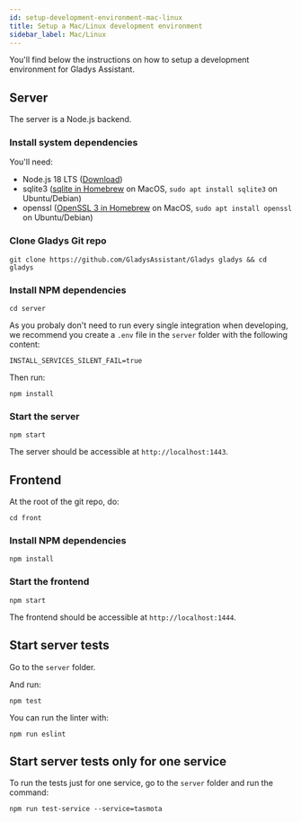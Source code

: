 ```yaml
---
id: setup-development-environment-mac-linux
title: Setup a Mac/Linux development environment
sidebar_label: Mac/Linux
---
```


You'll find below the instructions on how to setup a development environment for Gladys Assistant.

## Server

The server is a Node.js backend.

### Install system dependencies

You'll need:

- Node.js 18 LTS ([Download](https://nodejs.org/en/download/))
- sqlite3 ([sqlite in Homebrew](https://formulae.brew.sh/formula/sqlite) on MacOS, `sudo apt install sqlite3` on Ubuntu/Debian)
- openssl ([OpenSSL 3 in Homebrew](https://formulae.brew.sh/formula/openssl@3) on MacOS, `sudo apt install openssl` on Ubuntu/Debian)

### Clone Gladys Git repo

```
git clone https://github.com/GladysAssistant/Gladys gladys && cd gladys
```

### Install NPM dependencies

```
cd server
```

As you probaly don't need to run every single integration when developing, we recommend you create a `.env` file in the `server` folder with the following content:

```
INSTALL_SERVICES_SILENT_FAIL=true
```

Then run:

```
npm install
```

### Start the server

```
npm start
```

The server should be accessible at `http://localhost:1443`.

## Frontend

At the root of the git repo, do:

```
cd front
```

### Install NPM dependencies

```
npm install
```

### Start the frontend

```
npm start
```

The frontend should be accessible at `http://localhost:1444`.

## Start server tests

Go to the `server` folder.

And run:

```
npm test
```

You can run the linter with:

```
npm run eslint
```

## Start server tests only for one service

To run the tests just for one service, go to the `server` folder and run the command:

```
npm run test-service --service=tasmota
```
